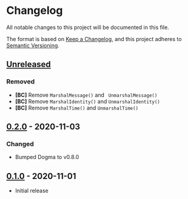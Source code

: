 # Changelog

All notable changes to this project will be documented in this file.

The format is based on [Keep a Changelog], and this project adheres to
[Semantic Versioning].

<!-- references -->
[Keep a Changelog]: https://keepachangelog.com/en/1.0.0/
[Semantic Versioning]: https://semver.org/spec/v2.0.0.html

## [Unreleased]

### Removed

- **[BC]** Remove `MarshalMessage()` and ` UnmarshalMessage()`
- **[BC]** Remove `MarshalIdentity()` and `UnmarshalIdentity()`
- **[BC]** Remove `MarshalTime()` and `UnmarshalTime()`

## [0.2.0] - 2020-11-03

### Changed

- Bumped Dogma to v0.8.0

## [0.1.0] - 2020-11-01

- Initial release

<!-- references -->
[Unreleased]: https://github.com/dogmatiq/envelopespec
[0.1.0]: https://github.com/dogmatiq/envelopespec/releases/tag/v0.1.0
[0.2.0]: https://github.com/dogmatiq/envelopespec/releases/tag/v0.2.0

<!-- version template
## [0.0.1] - YYYY-MM-DD

### Added
### Changed
### Deprecated
### Removed
### Fixed
### Security
-->
